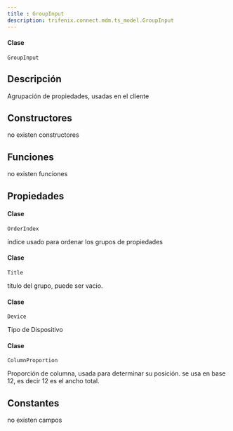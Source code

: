 ```yaml
---
title : GroupInput
description: trifenix.connect.mdm.ts_model.GroupInput
---
```




<CodeBlock slots = 'heading, code' repeat = '1' languages = 'C#' />

#### Clase
```
GroupInput
```

## Descripción
Agrupación de propiedades, usadas en el cliente
## Constructores

no existen constructores


## Funciones

no existen funciones

## Propiedades

<CodeBlock slots = 'heading, code' repeat = '1' languages = 'C#' />

#### Clase
```
OrderIndex
```

índice usado para ordenar los grupos de propiedades
<CodeBlock slots = 'heading, code' repeat = '1' languages = 'C#' />

#### Clase
```
Title
```

título del grupo, puede ser vacio.
<CodeBlock slots = 'heading, code' repeat = '1' languages = 'C#' />

#### Clase
```
Device
```

Tipo de Dispositivo
<CodeBlock slots = 'heading, code' repeat = '1' languages = 'C#' />

#### Clase
```
ColumnProportion
```

Proporción de columna, usada para determinar su posición.
se usa en base 12, es decir 12 es el ancho total.
## Constantes
no existen campos

